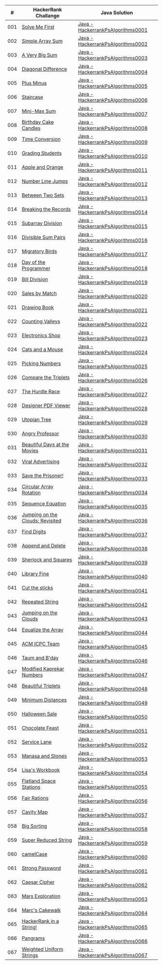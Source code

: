 |  #  | HackerRank Challange | Java Solution |
| --- | -------------------- | ------------- |
| 001 | [Solve Me First](https://www.hackerrank.com/challenges/solve-me-first/problem?isFullScreen=true) | [Java - HackerrankPsAlgorithms0001](./HackerrankPsAlgorithms0001.java) |
| 002 | [Simple Array Sum](https://www.hackerrank.com/challenges/simple-array-sum/problem?isFullScreen=true) | [Java - HackerrankPsAlgorithms0002](./HackerrankPsAlgorithms0002.java) |
| 003 | [A Very Big Sum](https://www.hackerrank.com/challenges/a-very-big-sum/problem?isFullScreen=true) | [Java - HackerrankPsAlgorithms0003](./HackerrankPsAlgorithms0003.java) |
| 004 | [Diagonal Difference](https://www.hackerrank.com/challenges/diagonal-difference/problem?isFullScreen=true) | [Java - HackerrankPsAlgorithms0004](./HackerrankPsAlgorithms0004.java) |
| 005 | [Plus Minus](https://www.hackerrank.com/challenges/plus-minus/problem?isFullScreen=true) | [Java - HackerrankPsAlgorithms0005](./HackerrankPsAlgorithms0005.java) |
| 006 | [Staircase](https://www.hackerrank.com/challenges/staircase/problem?isFullScreen=true) | [Java - HackerrankPsAlgorithms0006](./HackerrankPsAlgorithms0006.java) |
| 007 | [Mini-Max Sum](https://www.hackerrank.com/challenges/mini-max-sum/problem?isFullScreen=true) | [Java - HackerrankPsAlgorithms0007](./HackerrankPsAlgorithms0007.java) |
| 008 | [Birthday Cake Candles](https://www.hackerrank.com/challenges/birthday-cake-candles/problem?isFullScreen=true) | [Java - HackerrankPsAlgorithms0008](./HackerrankPsAlgorithms0008.java) |
| 009 | [Time Conversion](https://www.hackerrank.com/challenges/time-conversion/problem?isFullScreen=true) | [Java - HackerrankPsAlgorithms0009](./HackerrankPsAlgorithms0009.java) |
| 010 | [Grading Students](https://www.hackerrank.com/challenges/grading/problem?isFullScreen=true) | [Java - HackerrankPsAlgorithms0010](./HackerrankPsAlgorithms0010.java) |
| 011 | [Apple and Orange](https://www.hackerrank.com/challenges/apple-and-orange/problem?isFullScreen=true) | [Java - HackerrankPsAlgorithms0011](./HackerrankPsAlgorithms0011.java) |
| 012 | [Number Line Jumps](https://www.hackerrank.com/challenges/kangaroo/problem?isFullScreen=true) | [Java - HackerrankPsAlgorithms0012](./HackerrankPsAlgorithms0012.java) |
| 013 | [Between Two Sets](https://www.hackerrank.com/challenges/between-two-sets/problem?isFullScreen=true) | [Java - HackerrankPsAlgorithms0013](./HackerrankPsAlgorithms0013.java) |
| 014 | [Breaking the Records](https://www.hackerrank.com/challenges/breaking-best-and-worst-records/problem?isFullScreen=true) | [Java - HackerrankPsAlgorithms0014](./HackerrankPsAlgorithms0014.java) |
| 015 | [Subarray Division](https://www.hackerrank.com/challenges/the-birthday-bar/problem?isFullScreen=true) | [Java - HackerrankPsAlgorithms0015](./HackerrankPsAlgorithms0015.java) |
| 016 | [Divisible Sum Pairs](https://www.hackerrank.com/challenges/divisible-sum-pairs/problem?isFullScreen=true) | [Java - HackerrankPsAlgorithms0016](./HackerrankPsAlgorithms0016.java) |
| 017 | [Migratory Birds](https://www.hackerrank.com/challenges/migratory-birds/problem?isFullScreen=true) | [Java - HackerrankPsAlgorithms0017](./HackerrankPsAlgorithms0017.java) |
| 018 | [Day of the Programmer](https://www.hackerrank.com/challenges/day-of-the-programmer/problem?isFullScreen=true) | [Java - HackerrankPsAlgorithms0018](./HackerrankPsAlgorithms0018.java) |
| 019 | [Bill Division](https://www.hackerrank.com/challenges/bon-appetit/problem?isFullScreen=true) | [Java - HackerrankPsAlgorithms0019](./HackerrankPsAlgorithms0019.java) |
| 020 | [Sales by Match](https://www.hackerrank.com/challenges/sock-merchant/problem?isFullScreen=true) | [Java - HackerrankPsAlgorithms0020](./HackerrankPsAlgorithms0020.java) |
| 021 | [Drawing Book](https://www.hackerrank.com/challenges/drawing-book/problem?isFullScreen=true) | [Java - HackerrankPsAlgorithms0021](./HackerrankPsAlgorithms0021.java) |
| 022 | [Counting Valleys](https://www.hackerrank.com/challenges/counting-valleys/problem?isFullScreen=true) | [Java - HackerrankPsAlgorithms0022](./HackerrankPsAlgorithms0022.java) |
| 023 | [Electronics Shop](https://www.hackerrank.com/challenges/electronics-shop/problem?isFullScreen=true) | [Java - HackerrankPsAlgorithms0023](./HackerrankPsAlgorithms0023.java) |
| 024 | [Cats and a Mouse](https://www.hackerrank.com/challenges/cats-and-a-mouse/problem?isFullScreen=true) | [Java - HackerrankPsAlgorithms0024](./HackerrankPsAlgorithms0024.java) |
| 025 | [Picking Numbers](https://www.hackerrank.com/challenges/picking-numbers/problem?isFullScreen=true) | [Java - HackerrankPsAlgorithms0025](./HackerrankPsAlgorithms0025.java) |
| 026 | [Compare the Triplets](https://www.hackerrank.com/challenges/compare-the-triplets/problem?isFullScreen=true) | [Java - HackerrankPsAlgorithms0026](./HackerrankPsAlgorithms0026.java) |
| 027 | [The Hurdle Race](https://www.hackerrank.com/challenges/the-hurdle-race/problem?isFullScreen=true) | [Java - HackerrankPsAlgorithms0027](./HackerrankPsAlgorithms0027.java) |
| 028 | [Designer PDF Viewer](https://www.hackerrank.com/challenges/designer-pdf-viewer/problem?isFullScreen=true) | [Java - HackerrankPsAlgorithms0028](./HackerrankPsAlgorithms0028.java) |
| 029 | [Utopian Tree](https://www.hackerrank.com/challenges/utopian-tree/problem?isFullScreen=true) | [Java - HackerrankPsAlgorithms0029](./HackerrankPsAlgorithms0029.java) |
| 030 | [Angry Professor](https://www.hackerrank.com/challenges/angry-professor/problem?isFullScreen=true) | [Java - HackerrankPsAlgorithms0030](./HackerrankPsAlgorithms0030.java) |
| 031 | [Beautiful Days at the Movies](https://www.hackerrank.com/challenges/beautiful-days-at-the-movies/problem?isFullScreen=true) | [Java - HackerrankPsAlgorithms0031](./HackerrankPsAlgorithms0031.java) |
| 032 | [Viral Advertising](https://www.hackerrank.com/challenges/strange-advertising/problem?isFullScreen=true) | [Java - HackerrankPsAlgorithms0032](./HackerrankPsAlgorithms0032.java) |
| 033 | [Save the Prisoner!](https://www.hackerrank.com/challenges/save-the-prisoner/problem?isFullScreen=true) | [Java - HackerrankPsAlgorithms0033](./HackerrankPsAlgorithms0033.java) |
| 034 | [Circular Array Rotation](https://www.hackerrank.com/challenges/circular-array-rotation/problem?isFullScreen=true) | [Java - HackerrankPsAlgorithms0034](./HackerrankPsAlgorithms0034.java) |
| 035 | [Sequence Equation](https://www.hackerrank.com/challenges/permutation-equation/problem?isFullScreen=true) | [Java - HackerrankPsAlgorithms0035](./HackerrankPsAlgorithms0035.java) |
| 036 | [Jumping on the Clouds: Revisited](https://www.hackerrank.com/challenges/jumping-on-the-clouds-revisited/problem?isFullScreen=true) | [Java - HackerrankPsAlgorithms0036](./HackerrankPsAlgorithms0036.java) |
| 037 | [Find Digits](https://www.hackerrank.com/challenges/find-digits/problem?isFullScreen=true) | [Java - HackerrankPsAlgorithms0037](./HackerrankPsAlgorithms0037.java) |
| 038 | [Append and Delete](https://www.hackerrank.com/challenges/append-and-delete/problem?isFullScreen=true) | [Java - HackerrankPsAlgorithms0038](./HackerrankPsAlgorithms0038.java) |
| 039 | [Sherlock and Squares](https://www.hackerrank.com/challenges/sherlock-and-squares/problem?isFullScreen=true) | [Java - HackerrankPsAlgorithms0039](./HackerrankPsAlgorithms0039.java) |
| 040 | [Library Fine](https://www.hackerrank.com/challenges/library-fine/problem?isFullScreen=true) | [Java - HackerrankPsAlgorithms0040](./HackerrankPsAlgorithms0040.java) |
| 041 | [Cut the sticks](https://www.hackerrank.com/challenges/cut-the-sticks/problem?isFullScreen=true) | [Java - HackerrankPsAlgorithms0041](./HackerrankPsAlgorithms0041.java) |
| 042 | [Repeated String](https://www.hackerrank.com/challenges/repeated-string/problem?isFullScreen=true) | [Java - HackerrankPsAlgorithms0042](./HackerrankPsAlgorithms0042.java) |
| 043 | [Jumping on the Clouds](https://www.hackerrank.com/challenges/jumping-on-the-clouds/problem?isFullScreen=true) | [Java - HackerrankPsAlgorithms0043](./HackerrankPsAlgorithms0043.java) |
| 044 | [Equalize the Array](https://www.hackerrank.com/challenges/equality-in-a-array/problem?isFullScreen=true) | [Java - HackerrankPsAlgorithms0044](./HackerrankPsAlgorithms0044.java) |
| 045 | [ACM ICPC Team](https://www.hackerrank.com/challenges/acm-icpc-team/problem?isFullScreen=true) | [Java - HackerrankPsAlgorithms0045](./HackerrankPsAlgorithms0045.java) |
| 046 | [Taum and B'day](https://www.hackerrank.com/challenges/taum-and-bday/problem?isFullScreen=true) | [Java - HackerrankPsAlgorithms0046](./HackerrankPsAlgorithms0046.java) |
| 047 | [Modified Kaprekar Numbers](https://www.hackerrank.com/challenges/kaprekar-numbers/problem?isFullScreen=true) | [Java - HackerrankPsAlgorithms0047](./HackerrankPsAlgorithms0047.java) |
| 048 | [Beautiful Triplets](https://www.hackerrank.com/challenges/beautiful-triplets/problem?isFullScreen=true) | [Java - HackerrankPsAlgorithms0048](./HackerrankPsAlgorithms0048.java) |
| 049 | [Minimum Distances](https://www.hackerrank.com/challenges/minimum-distances/problem?isFullScreen=true) | [Java - HackerrankPsAlgorithms0049](./HackerrankPsAlgorithms0049.java) |
| 050 | [Halloween Sale](https://www.hackerrank.com/challenges/halloween-sale/problem?isFullScreen=true) | [Java - HackerrankPsAlgorithms0050](./HackerrankPsAlgorithms0050.java) |
| 051 | [Chocolate Feast](https://www.hackerrank.com/challenges/chocolate-feast/problem?isFullScreen=true) | [Java - HackerrankPsAlgorithms0051](./HackerrankPsAlgorithms0051.java) |
| 052 | [Service Lane](https://www.hackerrank.com/challenges/service-lane/problem?isFullScreen=true) | [Java - HackerrankPsAlgorithms0052](./HackerrankPsAlgorithms0052.java) |
| 053 | [Manasa and Stones](https://www.hackerrank.com/challenges/manasa-and-stones/problem?isFullScreen=true) | [Java - HackerrankPsAlgorithms0053](./HackerrankPsAlgorithms0053.java) |
| 054 | [Lisa's Workbook](https://www.hackerrank.com/challenges/lisa-workbook/problem?isFullScreen=true) | [Java - HackerrankPsAlgorithms0054](./HackerrankPsAlgorithms0054.java) |
| 055 | [Flatland Space Stations](https://www.hackerrank.com/challenges/flatland-space-stations/problem?isFullScreen=true) | [Java - HackerrankPsAlgorithms0055](./HackerrankPsAlgorithms0055.java) |
| 056 | [Fair Rations](https://www.hackerrank.com/challenges/fair-rations/problem?isFullScreen=true) | [Java - HackerrankPsAlgorithms0056](./HackerrankPsAlgorithms0056.java) |
| 057 | [Cavity Map](https://www.hackerrank.com/challenges/cavity-map/problem?isFullScreen=true) | [Java - HackerrankPsAlgorithms0057](./HackerrankPsAlgorithms0057.java) |
| 058 | [Big Sorting](https://www.hackerrank.com/challenges/big-sorting/problem?isFullScreen=true) | [Java - HackerrankPsAlgorithms0058](./HackerrankPsAlgorithms0058.java) |
| 059 | [Super Reduced String](https://www.hackerrank.com/challenges/reduced-string/problem?isFullScreen=true) | [Java - HackerrankPsAlgorithms0059](./HackerrankPsAlgorithms0059.java) |
| 060 | [camelCase](https://www.hackerrank.com/challenges/camelcase/problem?isFullScreen=true) | [Java - HackerrankPsAlgorithms0060](./HackerrankPsAlgorithms0060.java) |
| 061 | [Strong Password](https://www.hackerrank.com/challenges/strong-password/problem?isFullScreen=true) | [Java - HackerrankPsAlgorithms0061](./HackerrankPsAlgorithms0061.java) |
| 062 | [Caesar Cipher](https://www.hackerrank.com/challenges/caesar-cipher-1/problem?isFullScreen=true) | [Java - HackerrankPsAlgorithms0062](./HackerrankPsAlgorithms0062.java) |
| 063 | [Mars Exploration](https://www.hackerrank.com/challenges/mars-exploration/problem?isFullScreen=true) | [Java - HackerrankPsAlgorithms0063](./HackerrankPsAlgorithms0063.java) |
| 064 | [Marc's Cakewalk](https://www.hackerrank.com/challenges/marcs-cakewalk/problem?isFullScreen=true) | [Java - HackerrankPsAlgorithms0064](./HackerrankPsAlgorithms0064.java) |
| 065 | [HackerRank in a String!](https://www.hackerrank.com/challenges/hackerrank-in-a-string/problem?isFullScreen=true) | [Java - HackerrankPsAlgorithms0065](./HackerrankPsAlgorithms0065.java) |
| 066 | [Pangrams](https://www.hackerrank.com/challenges/pangrams/problem?isFullScreen=true) | [Java - HackerrankPsAlgorithms0066](./HackerrankPsAlgorithms0066.java) |
| 067 | [Weighted Uniform Strings](https://www.hackerrank.com/challenges/weighted-uniform-string/problem?isFullScreen=true) | [Java - HackerrankPsAlgorithms0067](./HackerrankPsAlgorithms0067.java) |